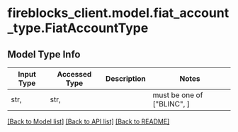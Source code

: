 # fireblocks_client.model.fiat_account_type.FiatAccountType

## Model Type Info
Input Type | Accessed Type | Description | Notes
------------ | ------------- | ------------- | -------------
str,  | str,  |  | must be one of ["BLINC", ] 

[[Back to Model list]](../../README.md#documentation-for-models) [[Back to API list]](../../README.md#documentation-for-api-endpoints) [[Back to README]](../../README.md)

